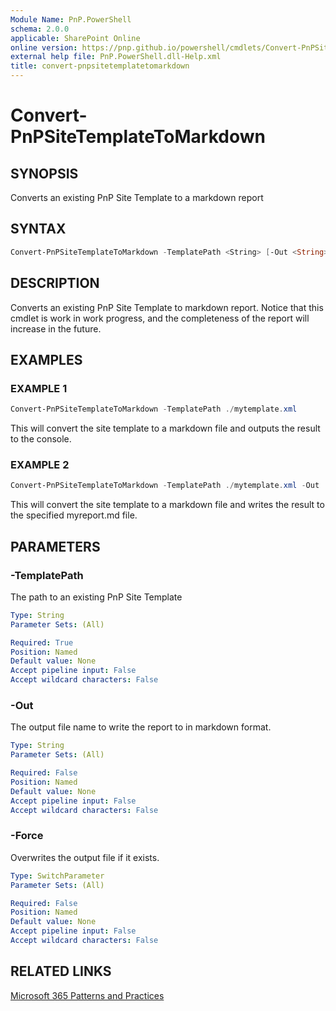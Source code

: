 ```yaml
---
Module Name: PnP.PowerShell
schema: 2.0.0
applicable: SharePoint Online
online version: https://pnp.github.io/powershell/cmdlets/Convert-PnPSiteTemplateToMarkdown.html
external help file: PnP.PowerShell.dll-Help.xml
title: convert-pnpsitetemplatetomarkdown
---
```

  
# Convert-PnPSiteTemplateToMarkdown

## SYNOPSIS
Converts an existing PnP Site Template to a markdown report

## SYNTAX

```powershell
Convert-PnPSiteTemplateToMarkdown -TemplatePath <String> [-Out <String>] [-Force <SwitchParameter>]
```

## DESCRIPTION
Converts an existing PnP Site Template to markdown report. Notice that this cmdlet is work in work progress, and the completeness of the report will increase in the future.

## EXAMPLES

### EXAMPLE 1
```powershell
Convert-PnPSiteTemplateToMarkdown -TemplatePath ./mytemplate.xml
```

This will convert the site template to a markdown file and outputs the result to the console.

### EXAMPLE 2
```powershell
Convert-PnPSiteTemplateToMarkdown -TemplatePath ./mytemplate.xml -Out ./myreport.md
```

This will convert the site template to a markdown file and writes the result to the specified myreport.md file.

## PARAMETERS

### -TemplatePath
The path to an existing PnP Site Template

```yaml
Type: String
Parameter Sets: (All)

Required: True
Position: Named
Default value: None
Accept pipeline input: False
Accept wildcard characters: False
```

### -Out
The output file name to write the report to in markdown format.

```yaml
Type: String
Parameter Sets: (All)

Required: False
Position: Named
Default value: None
Accept pipeline input: False
Accept wildcard characters: False
```

### -Force
Overwrites the output file if it exists.

```yaml
Type: SwitchParameter
Parameter Sets: (All)

Required: False
Position: Named
Default value: None
Accept pipeline input: False
Accept wildcard characters: False
```

## RELATED LINKS

[Microsoft 365 Patterns and Practices](https://aka.ms/m365pnp)


